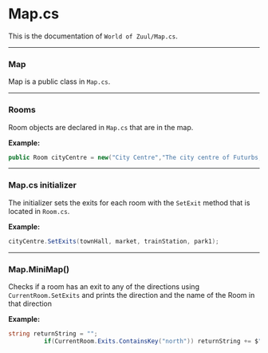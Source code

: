 # Map.cs
This is the documentation of `World of Zuul/Map.cs`.

---

### Map
Map is a public class in `Map.cs`.

---

### Rooms
Room objects are declared in `Map.cs` that are in the map.

**Example:**
```csharp
public Room cityCentre = new("City Centre","The city centre of Futurbs, the hustle and bustle of the town is loud and cheerful as if its the first day that you are visiting the town");
```
---

### Map.cs initializer
The initializer sets the exits for each room with the `SetExit` method that is located in `Room.cs`.

**Example:**
```csharp
cityCentre.SetExits(townHall, market, trainStation, park1);
```

---

### Map.MiniMap()

Checks if a room has an exit to any of the directions using `CurrentRoom.SetExits` and prints the direction and the name of the Room in that direction

**Example:**

```csharp
string returnString = ""; 
          if(CurrentRoom.Exits.ContainsKey("north")) returnString += $"North - {CurrentRoom.Exits["north"].ShortDescription}\n"; else returnString +=$"North - \n";
```

